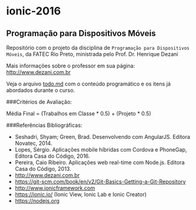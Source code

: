 # ionic-2016
## Programação para Dispositivos Móveis

Repositório com o projeto da disciplina de `Programação para Dispositivos Móveis`, da FATEC Rio Preto, ministrada pelo Prof. Dr. Henrique Dezani

Mais informações sobre o professor em sua página: http://www.dezani.com.br

Veja o arquivo [todo.md](https://github.com/henriquedezani/ionic-2016/blob/master/todo.md) com o conteúdo programático e os itens já abordados durante o curso.

###Critérios de Avaliação:

Média Final = (Trabalhos em Classe * 0.5) + (Projeto * 0.5)

###Referências Bibliográficas:

- Seshadri, Shyam; Green, Brad. Desenvolvendo com AngularJS. Editora Novatec, 2014.
- Lopes, Sérgio. Aplicações mobile híbridas com Cordova e PhoneGap, Editora Casa do Código, 2016.
- Pereira, Caio Ribeiro. Aplicações web real-time com Node.js. Editora Casa do Código, 2013.
- http://www.dezani.com.br
- https://git-scm.com/book/en/v2/Git-Basics-Getting-a-Git-Repository
- http://www.ionicframework.com
- https://ionic.io/ (Ionic View, Ionic Lab e Ionic Creator)
- https://nodejs.org
